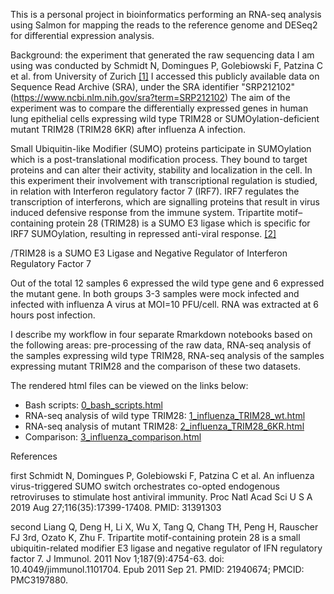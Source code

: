 This is a personal project in bioinformatics performing an RNA-seq analysis using Salmon for mapping the reads to the reference genome and DESeq2 for differential expression analysis.

Background: the experiment that generated the raw sequencing data I am using was conducted by Schmidt N, Domingues P, Golebiowski F, Patzina C et al. from University of Zurich [[1]](1)
I accessed this publicly available data on Sequence Read Archive (SRA), under the SRA identifier "SRP212102" (<https://www.ncbi.nlm.nih.gov/sra?term=SRP212102>)
The aim of the experiment was to compare the differentially expressed genes in human lung epithelial cells expressing wild type TRIM28 or SUMOylation-deficient mutant TRIM28 (TRIM28 6KR) after influenza A infection.

Small Ubiquitin-like Modifier (SUMO) proteins participate in SUMOylation which is a post-translational modification process. They bound to target proteins and can alter their activity, stability and localization in the cell. In this experiment their involvement with transcriptional regulation is studied, in relation with Interferon regulatory factor 7 (IRF7).
IRF7 regulates the transcription of interferons, which are signalling proteins that result in virus induced defensive response from the immune system.
Tripartite motif–containing protein 28 (TRIM28) is a SUMO E3 ligase which is specific for IRF7 SUMOylation, resulting in repressed anti-viral response. [[2]](2)

/TRIM28 is a SUMO E3 Ligase and Negative Regulator of Interferon Regulatory Factor 7


Out of the total 12 samples 6 expressed the wild type gene and 6 expressed the mutant gene. In both groups 3-3 samples were mock infected and infected with influenza A virus at MOI=10 PFU/cell. RNA was extracted at 6 hours post infection.

I describe my workflow in four separate Rmarkdown notebooks based on the following areas: pre-processing of the raw data, RNA-seq analysis of the samples expressing wild type TRIM28, RNA-seq analysis of the samples expressing mutant TRIM28 and the comparison of these two datasets.

The rendered html files can be viewed on the links below:

* Bash scripts: [0_bash_scripts.html](http://htmlpreview.github.io/?https://github.com/aszabo08/rna-seq_analysis/blob/master/0_bash_scripts.html)
* RNA-seq analysis of wild type TRIM28: [1_influenza_TRIM28_wt.html](http://htmlpreview.github.io/?https://github.com/aszabo08/rna-seq_analysis/blob/master/1_influenza_TRIM28_wt.html)
* RNA-seq analysis of mutant TRIM28: [2_influenza_TRIM28_6KR.html](http://htmlpreview.github.io/?https://github.com/aszabo08/rna-seq_analysis/blob/master/2_influenza_TRIM28_6KR.html)
* Comparison: [3_influenza_comparison.html](http://htmlpreview.github.io/?https://github.com/aszabo08/rna-seq_analysis/blob/master/3_influenza_comparison.html)


References

<a id="1">first</a >
Schmidt N, Domingues P, Golebiowski F, Patzina C et al.
An influenza virus-triggered SUMO switch orchestrates co-opted endogenous retroviruses to stimulate host antiviral immunity.
Proc Natl Acad Sci U S A 2019 Aug 27;116(35):17399-17408. PMID: 31391303

<a id="2">second</a >
Liang Q, Deng H, Li X, Wu X, Tang Q, Chang TH, Peng H, Rauscher FJ 3rd, Ozato K, Zhu F. Tripartite motif-containing protein 28 is a small ubiquitin-related modifier E3 ligase and negative regulator of IFN regulatory factor 7.
J Immunol. 2011 Nov 1;187(9):4754-63. doi: 10.4049/jimmunol.1101704. Epub 2011 Sep 21. PMID: 21940674; PMCID: PMC3197880.




